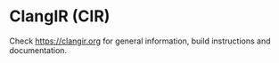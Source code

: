 # ClangIR (CIR)

Check https://clangir.org for general information, build instructions and documentation.
